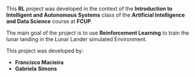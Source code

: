 This **RL** project was developed in the context of the **Introduction to Intelligent and Autonomous Systems** class of the **Artificial Intelligence and Data Science** course at **FCUP**.

The main goal of the project is to use **Reinforcement Learning** to train the lunar landing in the Lunar Lander simulated Environment.

This project was developed by:
- **Francisco Macieira**
- **Gabriela Simons**
